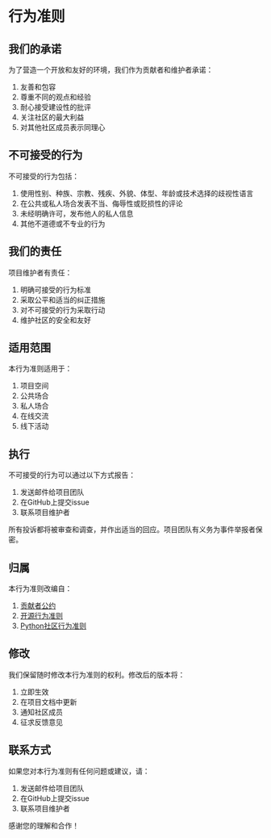 # 行为准则

## 我们的承诺

为了营造一个开放和友好的环境，我们作为贡献者和维护者承诺：

1. 友善和包容
2. 尊重不同的观点和经验
3. 耐心接受建设性的批评
4. 关注社区的最大利益
5. 对其他社区成员表示同理心

## 不可接受的行为

不可接受的行为包括：

1. 使用性别、种族、宗教、残疾、外貌、体型、年龄或技术选择的歧视性语言
2. 在公共或私人场合发表不当、侮辱性或贬损性的评论
3. 未经明确许可，发布他人的私人信息
4. 其他不道德或不专业的行为

## 我们的责任

项目维护者有责任：

1. 明确可接受的行为标准
2. 采取公平和适当的纠正措施
3. 对不可接受的行为采取行动
4. 维护社区的安全和友好

## 适用范围

本行为准则适用于：

1. 项目空间
2. 公共场合
3. 私人场合
4. 在线交流
5. 线下活动

## 执行

不可接受的行为可以通过以下方式报告：

1. 发送邮件给项目团队
2. 在GitHub上提交issue
3. 联系项目维护者

所有投诉都将被审查和调查，并作出适当的回应。项目团队有义务为事件举报者保密。

## 归属

本行为准则改编自：

1. [贡献者公约](https://www.contributor-covenant.org)
2. [开源行为准则](https://www.contributor-covenant.org/version/2/0/code_of_conduct/)
3. [Python社区行为准则](https://www.python.org/psf/codeofconduct/)

## 修改

我们保留随时修改本行为准则的权利。修改后的版本将：

1. 立即生效
2. 在项目文档中更新
3. 通知社区成员
4. 征求反馈意见

## 联系方式

如果您对本行为准则有任何问题或建议，请：

1. 发送邮件给项目团队
2. 在GitHub上提交issue
3. 联系项目维护者

感谢您的理解和合作！ 